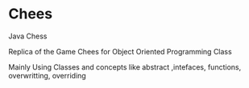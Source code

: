 # Chees
Java Chess

Replica of the Game Chees for Object Oriented Programming Class

Mainly Using Classes and concepts like abstract ,intefaces, functions, overwritting, overriding
